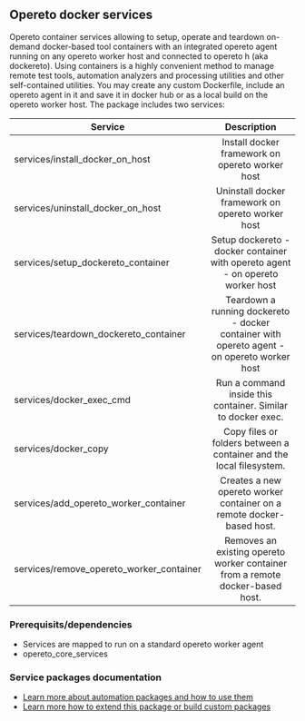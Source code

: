 ## Opereto docker services

Opereto container services allowing to setup, operate and teardown on-demand docker-based tool containers with an integrated opereto agent running on any opereto worker host and connected to opereto h (aka dockereto). Using containers is a highly convenient method to manage remote test tools, automation analyzers and processing utilities and other self-contained utilities. You may create any custom Dockerfile, include an opereto agent in it and save it in docker hub or as a local build on the opereto worker host.
The package includes two services:

| Service                                  | Description                                                                                       |
| -----------------------------------------|:-------------------------------------------------------------------------------------------------:| 
| services/install_docker_on_host          | Install docker framework on opereto worker host                                                   | 
| services/uninstall_docker_on_host        | Uninstall docker framework on opereto worker host                                                 | 
| services/setup_dockereto_container       | Setup dockereto - docker container with opereto agent - on opereto worker host                    | 
| services/teardown_dockereto_container    | Teardown a running dockereto - docker container with opereto agent - on opereto worker host       | 
| services/docker_exec_cmd                 | Run a command inside this container. Similar to docker exec.                                      | 
| services/docker_copy                     | Copy files or folders between a container and the local filesystem.                               | 
| services/add_opereto_worker_container    | Creates a new opereto worker container on a remote docker-based host.                             | 
| services/remove_opereto_worker_container | Removes an existing opereto worker container from a remote docker-based host.                     | 



### Prerequisits/dependencies
* Services are mapped to run on a standard opereto worker agent
* opereto_core_services
        
### Service packages documentation
* [Learn more about automation packages and how to use them](https://docs.opereto.com/opereto-framework/automation_services/service-packages/)
* [Learn more how to extend this package or build custom packages](https://docs.opereto.com/opereto-framework/automation_services/service-packages/build-custom-packages/)
